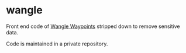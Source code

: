 # wangle

Front end code of [Wangle Waypoints](https://randomwayfarer.com/home) stripped down to remove sensitive data.

Code is maintained in a private repository. 
